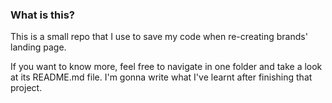 ### What is this?

This is a small repo that I use to save my code when re-creating brands' landing page.

If you want to know more, feel free to navigate in one folder and take a look at its README.md file. I'm gonna write what I've learnt after finishing that project.
